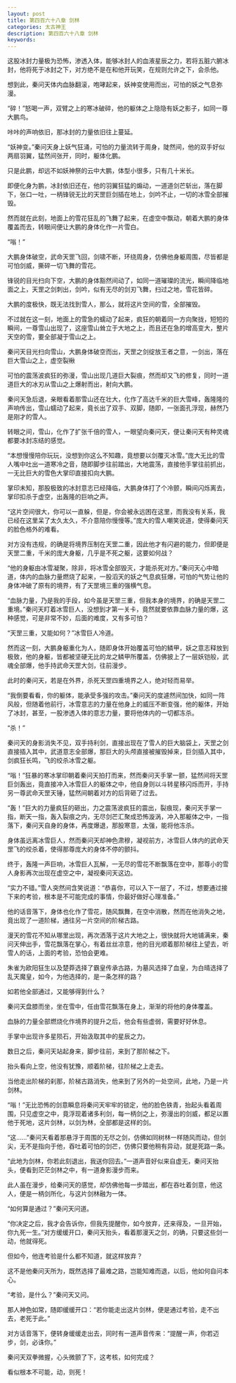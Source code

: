 ```yaml
---
layout: post
title: 第四百六十八章 剑林
categories: 太古神王
description: 第四百六十八章 剑林
keywords:
---
```


这股冰封力量极为恐怖，渗透入体，能够冰封人的血液星辰之力，若将五脏六腑冰封，他将死于冰封之下，对方绝不是在和他开玩笑，在规则允许之下，会杀他。

想到此，秦问天体内血脉翻滚，咆哮起来，妖神变使用而出，可怕的妖之气息弥漫。

“碎！”怒喝一声，双臂之上的寒冰破碎，他的躯体之上隐隐有妖之影子，如同一尊大鹏鸟。

咔咔的声响依旧，那冰封的力量依旧往上蔓延。

“妖神变。”秦问天身上妖气狂涌，可怕的力量流转于周身，陡然间，他的双手好似两扇羽翼，猛然间张开，同时，躯体化鹏。

只是此鹏，却远不如妖神祭的云中大鹏，体型小很多，只有几十米长。

即便化身为鹏，冰封依旧还在，他的羽翼狂猛的煽动，一道道剑芒斩出，落在脚下，张口一吐，一柄锋锐无比的天罡巨剑插在地上，剑吟不止，一切的冰雪全部摧毁。

然而就在此刻，地面上的雪花狂乱的飞舞了起来，在虚空中飘动，朝着大鹏的身体覆盖而去，转眼间便让大鹏的身体化作一片雪白。

“嗡！”

大鹏身体破空，武命天罡飞回，剑啸不断，环绕周身，仿佛他身躯周围，尽皆都是可怕剑威，撕碎一切飞舞的雪花。

锋锐的目光扫向下空，大鹏的身体豁然间动了，如同一道璀璨的流光，瞬间降临地面之上，天罡之剑刺出，剑吟，似有无尽的剑刃飞舞，扫过之地，雪花皆碎。

大鹏的度极快，既无法找到雪人，那么，就将这片空间的雪，全部摧毁。

不过就在这一刻，地面上的雪急的蠕动了起来，疯狂的朝着同一方向聚拢，短短的瞬间，一尊雪山出现了，这座雪山耸立于大地之上，而且还在急的增高变大，整片天空的雪，要全部凝于雪山之上。

秦问天目光扫向雪山，大鹏身体破空而出，天罡之剑绽放王者之意，一剑出，落在巨大雪山之上，虚空裂楸

可怕的震荡波疯狂的弥漫，雪山出现几道巨大裂痕，然而却又飞的修复，同时一道道巨大的冰刃从雪山之上爆射而出，射向大鹏。

秦问天急后退，亲眼看着那雪山还在壮大，化作了高达千米的巨大雪峰，轰隆隆的声响传出，雪山蠕动了起来，竟长出了双手、双脚，随即，一张面孔浮现，赫然乃是刚才的雪人。

转眼之间，雪山，化作了扩张千倍的雪人，一眼望向秦问天，便让秦问天有种灵魂都要冰封冻结的感觉。

“本想慢慢陪你玩玩，没想到你这么不知趣，竟想要以剑覆灭冰雪。”庞大无比的雪人嘴中吐出一道寒冷之音，随即脚步往前踏出，大地震荡，直接他手掌往前抓出，一无比巨大的雪色大掌印直接扣向大鹏。

掌印未知，那股极致的冰封意志已经降临，大鹏身体打了个冷颤，瞬间闪烁离去，掌印扣杀于虚空，出轰隆的巨响之声。

“这片空间很大，你可以一直躲，但是，你会被永远困在这里，而我没有关系，我已经在这里呆了太久太久，不介意陪你慢慢等。”庞大的雪人嘲笑说道，使得秦问天的脸色格外的难看。

对方没有违规，的确是将境界压制在天罡二重，因此他才有闪避的能力，但即便是天罡二重，千米的庞大身躯，几乎是不死之躯，这要如何战？

“他的身躯由冰雪凝聚，除非，将冰雪全部毁灭，才能杀死对方。”秦问天心中暗道，体内的血脉力量燃烧了起来，一股滔天的妖之气息疯狂爆，可怕的气势让他的身体冲破了原有的境界，有了天罡境三重的强横气息。

“血脉力量，乃是我的手段，如今虽是天罡三重，但我本身的境界，的确是天罡二重境。”秦问天盯着冰雪巨人，没想到才第一关卡，竟然就要依靠血脉力量的爆，这种感觉，可是非常不妙，后面的难度，又有多可怕？

“天罡三重，又能如何？”冰雪巨人冷道。

然而这一刻，大鹏身躯重化为人，随即身体开始覆盖可怕的鳞甲，妖之意志释放到极致，他的身躯，皆都被坚硬无比的龙之鳞甲所覆盖，仿佛披上了一层妖铠般，武魂全部爆，他手持武命天罡大剑，往前漫步。

此时的秦问天，若是在外界，杀死天罡四重境界之人，绝对轻而易举。

“我倒要看看，你的躯体，能承受多强的攻击。”秦问天的度遽然间加快，如同一阵风般，但随着他前行，冰雪意志的力量在他身上的威压不断变强，他的躯体，开始了冰封，甚至，一股渗透入体的意志力量，要将他体内的一切都冻杀。

“杀！”

秦问天的身影消失不见，双手持利剑，直接出现在了雪人的巨大脑袋上，天罡之剑直接插入其中，武道意志全部爆，那巨大的头颅直接被摧毁掉来，巨剑插入其中，剑疯狂长鸣，飞的绞杀冰雪之躯。

“嗡！”狂暴的寒冰掌印朝着秦问天拍打而来，然而秦问天手掌一颤，猛然间将天罡巨剑轰出，竟直接冲入冰雪巨人的躯体之中，他自身则以斗转星移闪烁而开，手持另一尊武命天罡天锤，猛然间朝着对方的后背砸了过去。

“轰！”巨大的力量疯狂的砸出，力之震荡波疯狂的震出，裂痕现，秦问天手掌一指，断天一指，轰入裂痕之内，无尽剑芒汇聚成恐怖漩涡，冲入那躯体之中，一指落下，秦问天自身的身体，再度爆退，那股寒意，太强，能将他冻杀。

身体虽远离冰雪巨人，然而秦问天却神色肃穆，凝视前方，冰雪巨人体内的武命天罡飞的绞杀着，使得那尊庞大的身体不停的颤抖。

终于，轰隆一声巨响，冰雪巨人瓦解，一无尽的雪花不断飘落在空中，那尊小的雪人身影再次出现在虚空之中，凝视秦问天这边。

“实力不错。”雪人突然间含笑说道：“恭喜你，可以入下一层了，不过，想要通过接下来的考验，根本是不可能完成的事情，你最好做好心理准备。”

他的话音落下，身体也化作了雪花，随风飘舞，在空中消散，然而在他消失之地，竟出现了一道阶梯，通往另一片空间的阶梯古路。

漫天的雪花不知从哪里出现，再次洒落于这片大地之上，很快就将大地铺满来，秦问天伸出手，雪花飘落在掌心，有着丝丝凉意，他的目光顺着那阶梯往上望去，听雪人的话，上面的考验，恐怕会更难。

朱雀为欧阳狂生以及楚莽选择了霸皇传承古路，为墓风选择了血皇，为白晴选择了乱天魔皇，如今，为他选择的，是一条怎样的路？

如若他全部通过，又能够得到什么？

秦问天盘膝而坐，坐在雪中，任由雪花飘落在身上，渐渐的将他的身体覆盖。

血脉的力量全部燃烧化作境界的提升之后，他会有些虚弱，需要好好休息。

手掌中出现许多星陨石，开始汲取其中的星辰之力。

数日之后，秦问天站起身来，脚步往前，来到了那阶梯之下。

抬头看向上空，他没有犹豫，顺着阶梯，往阶梯之上走去。

当他走出阶梯的刹那，阶梯古路消失，他来到了另外的一处空间，此地，乃是一片剑林。

“嗡！”无比恐怖的剑意瞬息将秦问天牢牢的锁定，他的脸色铁青，抬起头看着周围，只见虚空之中，竟浮现着诸多利剑，每一柄剑之上，弥漫出的剑威，都足以置他于死地，这片剑林，以剑为林，全部都是这样的剑。

“这……”秦问天看着那悬浮于周围的无尽之剑，仿佛如同树林一样随风而动，但剑尖，无不是指向于他，吞吐着可怕的剑芒，仿佛只要他稍有异动，就是死路一条。

“此地为剑林，你若此刻退出，我送你回去。”一道声音好似来自虚无，秦问天抬头，便看到茫茫剑林之中，有一道身影漫步而来。

此人虽在漫步，给秦问天的感觉，却仿佛他每一步踏出，都在吞吐着剑意，他这人，便是一柄剑所化，与这片剑林融为一体。

“如何算是通过？”秦问天问道。

“你决定之后，我才会告诉你，但我先提醒你，如今放弃，还来得及，一旦开始，你九死一生。”对方缓缓开口，秦问天抬头，看着那漫天之剑，的确，只要这些剑一动，他就得死。

但如今，他连考验是什么都不知道，就这样放弃？

这不是他秦问天所为，既然选择了最难之路，岂能知难而退，以后，他如何自问本心。

“考验，是什么？”秦问天又问。

那人神色如常，随即缓缓开口：“若你能走出这片剑林，便是通过考验，走不出去，老死于此。”

对方话音落下，便转身缓缓走出去，同时有一道声音传来：“提醒一声，你若迈步，剑，必诛你。”

秦问天双拳微握，心头微颤了下，这考核，如何完成？

看似根本不可能，动，则死！

